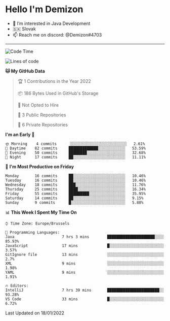 # Hello I'm Demizon
- 👀 I’m interested in Java Development
- 🇸🇰 Slovak
- 📫 Reach me on discord: @Demizon#4703
<hr>

<!--START_SECTION:waka-->
![Code Time](http://img.shields.io/badge/Code%20Time-169%20hrs%2026%20mins-blue)

![Lines of code](https://img.shields.io/badge/From%20Hello%20World%20I%27ve%20Written-8%20Thousand%20lines%20of%20code-blue)

**🐱 My GitHub Data** 

> 🏆 1 Contributions in the Year 2022
 > 
> 📦 186 Bytes Used in GitHub's Storage 
 > 
> 🚫 Not Opted to Hire
 > 
> 📜 3 Public Repositories 
 > 
> 🔑 6 Private Repositories  
 > 
**I'm an Early 🐤** 

```text
🌞 Morning    4 commits      ░░░░░░░░░░░░░░░░░░░░░░░░░   2.61% 
🌆 Daytime    82 commits     █████████████░░░░░░░░░░░░   53.59% 
🌃 Evening    50 commits     ████████░░░░░░░░░░░░░░░░░   32.68% 
🌙 Night      17 commits     ██░░░░░░░░░░░░░░░░░░░░░░░   11.11%

```
📅 **I'm Most Productive on Friday** 

```text
Monday       16 commits     ██░░░░░░░░░░░░░░░░░░░░░░░   10.46% 
Tuesday      16 commits     ██░░░░░░░░░░░░░░░░░░░░░░░   10.46% 
Wednesday    18 commits     ███░░░░░░░░░░░░░░░░░░░░░░   11.76% 
Thursday     25 commits     ████░░░░░░░░░░░░░░░░░░░░░   16.34% 
Friday       55 commits     █████████░░░░░░░░░░░░░░░░   35.95% 
Saturday     14 commits     ██░░░░░░░░░░░░░░░░░░░░░░░   9.15% 
Sunday       9 commits      █░░░░░░░░░░░░░░░░░░░░░░░░   5.88%

```


📊 **This Week I Spent My Time On** 

```text
⌚︎ Time Zone: Europe/Brussels

💬 Programming Languages: 
Java                     7 hrs 3 mins        █████████████████████░░░░   85.93% 
JavaScript               17 mins             █░░░░░░░░░░░░░░░░░░░░░░░░   3.57% 
GitIgnore file           13 mins             ░░░░░░░░░░░░░░░░░░░░░░░░░   2.7% 
XML                      9 mins              ░░░░░░░░░░░░░░░░░░░░░░░░░   1.98% 
YAML                     9 mins              ░░░░░░░░░░░░░░░░░░░░░░░░░   1.91%

🔥 Editors: 
IntelliJ                 7 hrs 39 mins       ███████████████████████░░   93.28% 
VS Code                  33 mins             █░░░░░░░░░░░░░░░░░░░░░░░░   6.72%

```


 Last Updated on 18/01/2022
<!--END_SECTION:waka-->
